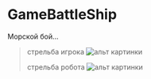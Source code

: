 # GameBattleShip
Морской бой...
> стрельба игрока
![альт картинки](http://joxi.ru/DmBZDZ5UV7l0mP "опциональный тайтл картинки")
>
> стрельба робота
> ![альт картинки](http://joxi.ru/DmBZDZ5UV7l0mP "опциональный тайтл картинки")